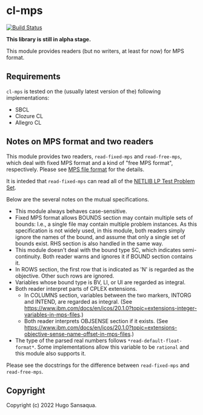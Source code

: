 # cl-mps

[![Build Status](https://github.com/privet-kitty/cl-mps/workflows/CI/badge.svg)](https://github.com/privet-kitty/cl-mps/actions)

**This library is still in alpha stage.**

This module provides readers (but no writers, at least for now) for MPS format.


## Requirements

`cl-mps` is tested on the (usually latest version of the) following implementations:

- SBCL
- Clozure CL
- Allegro CL


## Notes on MPS format and two readers

This module provides two readers, `read-fixed-mps` and `read-free-mps`, which
deal with fixed MPS format and a kind of "free MPS format", respectively. Please
see [MPS file format](http://lpsolve.sourceforge.net/5.0/mps-format.htm) for the
details. 

It is inteded that `read-fixed-mps` can read all of the [NETLIB LP Test Problem
Set](https://www.cuter.rl.ac.uk/Problems/netlib.shtml).

Below are the several notes on the mutual specifications.

- This module always behaves case-sensitive.
- Fixed MPS format allows BOUNDS section may contain multiple sets of bounds:
  I.e., a single file may contain multiple problem instances. As this
  specification is not widely used, in this module, both readers simply ignore
  the names of the bound, and assume that only a single set of bounds exist. RHS
  section is also handled in the same way.
- This module doesn't deal with the bound type SC, which indicates
  semi-continuity. Both reader warns and ignores it if BOUND section contains
  it.
- In ROWS section, the first row that is indicated as 'N' is regarded as the
  objective. Other such rows are ignored.
- Variables whose bound type is BV, LI, or UI are regarded as integral.
- Both reader interpret parts of CPLEX extensions.
  - In COLUMNS section, variables between the two markers, INTORG and INTEND, are regarded as integral. (See https://www.ibm.com/docs/en/icos/20.1.0?topic=extensions-integer-variables-in-mps-files.)
  - Both reader interprets OBJSENSE section if it exists. (See https://www.ibm.com/docs/en/icos/20.1.0?topic=extensions-objective-sense-name-offset-in-mps-files.)
- The type of the parsed real numbers follows
  `*read-default-float-format*`. Some implementations allow this variable to be
  `rational` and this module also supports it.

Please see the docstrings for the difference between `read-fixed-mps` and
`read-free-mps`.




## Copyright

Copyright (c) 2022 Hugo Sansaqua.
